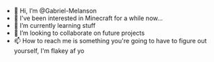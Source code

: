 - 👋 Hi, I’m @Gabriel-Melanson
- 👀 I've been interested in Minecraft for a while now...
- 🌱 I’m currently learning stuff
- 💞️ I’m looking to collaborate on future projects
- 📫 How to reach me is something you're going to have to figure out yourself, I'm flakey af yo

<!---
Gabriel-Melanson/Gabriel-Melanson is a ✨ special ✨ repository because its `README.md` (this file) appears on your GitHub profile.
You can click the Preview link to take a look at your changes.
--->
